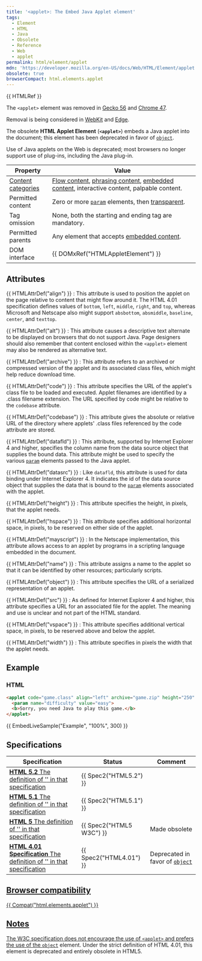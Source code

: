 ```yaml
---
title: '<applet>: The Embed Java Applet element'
tags:
  - Element
  - HTML
  - Java
  - Obsolete
  - Reference
  - Web
  - applet
permalink: html/element/applet
mdn: 'https://developer.mozilla.org/en-US/docs/Web/HTML/Element/applet'
obsolete: true
browserCompact: html.elements.applet
---
```

{{ HTMLRef }}

The `<applet>` element was removed in [Gecko 56](https://bugzilla.mozilla.org/show_bug.cgi?id=1279218) and [Chrome 47](https://bugs.chromium.org/p/chromium/issues/detail?id=470301).

Removal is being considered in [WebKit](https://bugs.webkit.org/show_bug.cgi?id=157926) and [Edge](https://developer.microsoft.com/en-us/microsoft-edge/platform/issues/11946645/).

The obsolete **HTML Applet Element** (**`<applet>`**) embeds a Java applet into the document; this element has been deprecated in favor of [`object`](/html/element/object/).

Use of Java applets on the Web is deprecated; most browsers no longer support use of plug-ins, including the Java plug-in.

| Property | Value |
| --- | --- |
| [Content categories](/html/content_categories) | [Flow content](/html/content_categories#flow_content), [phrasing content](/html/content_categories#phrasing_content), [embedded content](/html/content_categories#embedded_content), interactive content, palpable content. |
| Permitted content | Zero or more [`param`](/html/element/param/) elements, then [transparent](/html/content_categories#transparent_content_model). |
| Tag omission | None, both the starting and ending tag are mandatory. |
| Permitted parents | Any element that accepts [embedded content](/html/content_categories#embedded_content). |
| DOM interface | {{ DOMxRef("HTMLAppletElement") }} |

## Attributes

{{ HTMLAttrDef("align") }}
: This attribute is used to position the applet on the page relative to content that might flow around it. The HTML 4.01 specification defines values of `bottom`, `left`, `middle`, `right`, and `top`, whereas Microsoft and Netscape also might support `absbottom`, `absmiddle`, `baseline`, `center`, and `texttop`.

{{ HTMLAttrDef("alt") }}
: This attribute causes a descriptive text alternate to be displayed on browsers that do not support Java. Page designers should also remember that content enclosed within the `<applet>` element may also be rendered as alternative text.

{{ HTMLAttrDef("archive") }}
: This attribute refers to an archived or compressed version of the applet and its associated class files, which might help reduce download time.

{{ HTMLAttrDef("code") }}
: This attribute specifies the URL of the applet's class file to be loaded and executed. Applet filenames are identified by a .class filename extension. The URL specified by code might be relative to the `codebase` attribute.

{{ HTMLAttrDef("codebase") }}
: This attribute gives the absolute or relative URL of the directory where applets' .class files referenced by the code attribute are stored.

{{ HTMLAttrDef("datafld") }}
: This attribute, supported by Internet Explorer 4 and higher, specifies the column name from the data source object that supplies the bound data. This attribute might be used to specify the various [`param`](/html/element/param/) elements passed to the Java applet.

{{ HTMLAttrDef("datasrc") }}
: Like `datafld`, this attribute is used for data binding under Internet Explorer 4. It indicates the id of the data source object that supplies the data that is bound to the [`param`](/html/element/param/) elements associated with the applet.

{{ HTMLAttrDef("height") }}
: This attribute specifies the height, in pixels, that the applet needs.

{{ HTMLAttrDef("hspace") }}
: This attribute specifies additional horizontal space, in pixels, to be reserved on either side of the applet.

{{ HTMLAttrDef("mayscript") }}
: In the Netscape implementation, this attribute allows access to an applet by programs in a scripting language embedded in the document.

{{ HTMLAttrDef("name") }}
: This attribute assigns a name to the applet so that it can be identified by other resources; particularly scripts.

{{ HTMLAttrDef("object") }}
: This attribute specifies the URL of a serialized representation of an applet.

{{ HTMLAttrDef("src") }}
: As defined for Internet Explorer 4 and higher, this attribute specifies a URL for an associated file for the applet. The meaning and use is unclear and not part of the HTML standard.

{{ HTMLAttrDef("vspace") }}
: This attribute specifies additional vertical space, in pixels, to be reserved above and below the applet.

{{ HTMLAttrDef("width") }}
: This attribute specifies in pixels the width that the applet needs.

## Example

### HTML

```html
<applet code="game.class" align="left" archive="game.zip" height="250" width="350">
  <param name="difficulty" value="easy">
  <b>Sorry, you need Java to play this game.</b>
</applet>

```

{{ EmbedLiveSample("Example", "100%", 300) }}

## Specifications

| Specification | Status | Comment |
| --- | --- | --- |
| [**HTML 5.2** The definition of '<applet>' in that specification](https://www.w3.org/TR/html52/obsolete.html#the-applet-element) | {{ Spec2("HTML5.2") }} |  |
| [**HTML 5.1** The definition of '<applet>' in that specification](https://www.w3.org/TR/html51/obsolete.html#the-applet-element) | {{ Spec2("HTML5.1") }} |  |
| [**HTML 5** The definition of '<applet>' in that specification](https://www.w3.org/TR/html52/obsolete.html#the-applet-element) | {{ Spec2("HTML5 W3C") }} | Made obsolete |
| [**HTML 4.01 Specification** The definition of '<applet>' in that specification](https://www.w3.org/TR/html401/struct/objects.html#h-13.4) | {{ Spec2("HTML4.01") }} | Deprecated in favor of [`object`](/html/element/object/) |

## Browser compatibility

{{ Compat("html.elements.applet") }}

## Notes

The W3C specification does not encourage the use of `<applet>` and prefers the use of the [`object`](/html/element/object/) element. Under the strict definition of HTML 4.01, this element is deprecated and entirely obsolete in HTML5.
